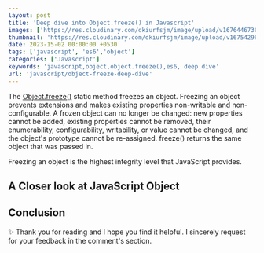 ```yaml
---
layout: post
title: 'Deep dive into Object.freeze() in Javascript'
images: ['https://res.cloudinary.com/dkiurfsjm/image/upload/v1676446736/deep-dive_y0omgf.jpg']
thumbnail: 'https://res.cloudinary.com/dkiurfsjm/image/upload/v1675429691/JavaScript_v4qblf.jpg'
date: 2023-15-02 00:00:00 +0530
tags: ['javascript', 'es6','object']
categories: ['Javascript']
keywords: 'javascript,object,object.freeze(),es6, deep dive'
url: 'javascript/object-freeze-deep-dive'
---
```


The [Object.freeze()](https://developer.mozilla.org/en-US/docs/Web/JavaScript/Reference/Global_Objects/Object/freeze) static method freezes an object. Freezing an object prevents extensions and makes existing properties non-writable and non-configurable. A frozen object can no longer be changed: new properties cannot be added, existing properties cannot be removed, their enumerability, configurability, writability, or value cannot be changed, and the object's prototype cannot be re-assigned. freeze() returns the same object that was passed in.

Freezing an object is the highest integrity level that JavaScript provides.

## A Closer look at JavaScript Object

## Conclusion


✨ Thank you for reading and I hope you find it helpful. I sincerely request for your feedback in the comment's section.